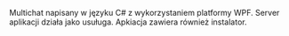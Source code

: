 Multichat napisany w języku C# z wykorzystaniem platformy WPF.
Server aplikacji działa jako usuługa. Apkiacja zawiera również instalator.
